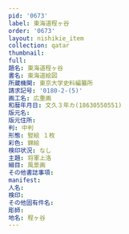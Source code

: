 ```yaml
---
pid: '0673'
label: 東海道程ヶ谷
order: '0673'
layout: nishikie_item
collection: qatar
thumbnail: 
full: 
題名: 東海道程ヶ谷
書名: 東海道絵図
所蔵機関: 東京大学史料編纂所
請求記号: '0180-2-(5)'
画工名: 広重画
和暦年月日: 文久３年カ(18630550551)
版元名: 
版元住所: 
判: 中判
形態: 竪絵 １枚
彩色: 錦絵
検印状況: なし
主題: 将軍上洛
細目: 風景画
その他書誌事項: 
manifest: 
人名: 
検印: 
その他固有件名: 
彫師: 
地名: 程ヶ谷
---
```


